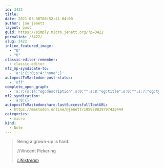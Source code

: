 ```yaml
---
id: 3422
title: 
date: 2021-03-30T08:52:41-04:00
author: joe jenett
layout: post
guid: https://simply.micro.jenett.org/?p=3422
permalink: /3422/
slug: 3422
inline_featured_image:
  - "0"
  - "0"
classic-editor-remember:
  - classic-editor
mf2_mp-syndicate-to:
  - 'a:1:{i:0;s:4:"none";}'
autopostToMastodon-post-status:
  - 'off'
complete_open_graph:
  - 'a:7:{s:14:"og:description";s:0:"";s:8:"og:title";s:0:"";s:7:"og:type";s:0:"";s:12:"twitter:card";s:7:"summary";s:15:"twitter:creator";s:0:"";s:19:"twitter:description";s:0:"";s:8:"og:image";s:0:"";}'
mf2_syndication:
  - 'a:0:{}'
autopostToMastodonshare-lastSuccessfullTootURL:
  - https://mastodon.online/@jenett/105978839797428444
categories:
  - micro
kind:
  - Note
---
```

<blockquote class="quoteback" data-title="" data-author="//Vincent Pickering" data-avatar="https://avatars.githubusercontent.com/u/1380497?v=4" cite="https://vincentp.me/notes/2020/10/10/11-40/">
  <p>
    Being a grown-up is hard.
  </p><footer>//Vincent Pickering 
  
  <cite><a href="https://vincentp.me/notes/2020/10/10/11-40/">Lifestream</a></cite></footer>
</blockquote>